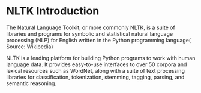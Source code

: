 # NLTK Introduction 

The Natural Language Toolkit, or more commonly NLTK, is a suite of libraries and programs for symbolic and statistical natural language processing (NLP) for English written in the Python programming language( Source: Wikipedia)

NLTK is a leading platform for building Python programs to work with human language data.  It provides easy-to-use interfaces to over 50 corpora and lexical resources such as WordNet, along with a suite of text processing libraries for classification, tokenization, stemming, tagging, parsing, and semantic reasoning.








